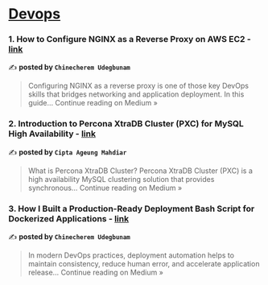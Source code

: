 
<h1><a href=https://medium.com/tag/devops/recommended target="_blank" rel="noopener noreferrer">Devops</a></h1>
<h3>1. How to Configure NGINX as a Reverse Proxy on AWS EC2 - <a href="https://medium.com/@ChinecheremU/how-to-configure-nginx-as-a-reverse-proxy-on-aws-ec2-c06631b40cf9?source=rss------devops-5" target="_blank" rel="noopener noreferrer">link</a></h3>

✍️ **posted by `Chinecherem Udegbunam`**

<blockquote>Configuring NGINX as a reverse proxy is one of those key DevOps skills that bridges networking and application deployment. In this guide…
Continue reading on Medium »</blockquote>

<h3>2. Introduction to Percona XtraDB Cluster (PXC) for MySQL High Availability - <a href="https://medium.com/@ciptaageungmahdiar/introduction-to-percona-xtradb-cluster-pxc-for-mysql-high-availability-cc71378af29b?source=rss------devops-5" target="_blank" rel="noopener noreferrer">link</a></h3>

✍️ **posted by `Cipta Ageung Mahdiar`**

<blockquote>What is Percona XtraDB Cluster?
Percona XtraDB Cluster (PXC) is a high availability MySQL clustering solution that provides synchronous…
Continue reading on Medium »</blockquote>

<h3>3. How I Built a Production-Ready Deployment Bash Script for Dockerized Applications - <a href="https://medium.com/@ChinecheremU/how-i-built-a-production-ready-deployment-script-for-dockerized-applications-7620f691380d?source=rss------devops-5" target="_blank" rel="noopener noreferrer">link</a></h3>

✍️ **posted by `Chinecherem Udegbunam`**

<blockquote>In modern DevOps practices, deployment automation helps to maintain consistency, reduce human error, and accelerate application release…
Continue reading on Medium »</blockquote>

